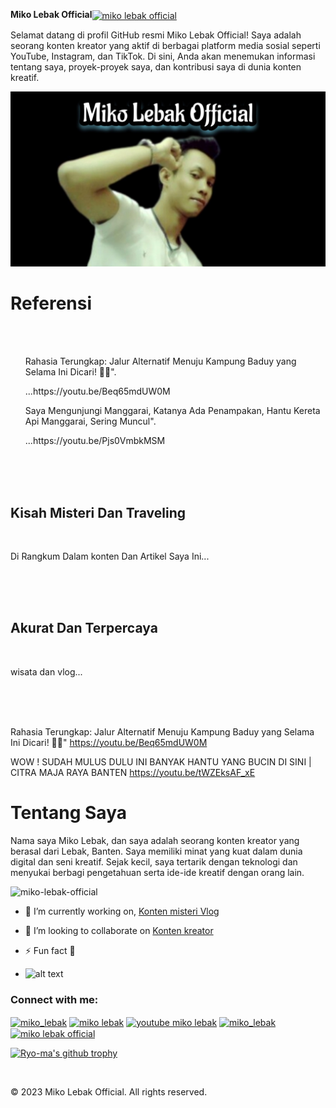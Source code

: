**Miko Lebak Official**<a href="https://www.youtube.com/@mikolebakofficial" target="blank"><img align="center" src="https://raw.githubusercontent.com/rahuldkjain/github-profile-readme-generator/master/src/images/icons/Social/youtube.svg" alt="miko lebak official" height="30" width="40" /></a>
</p>
Selamat datang di profil GitHub resmi Miko Lebak Official! Saya adalah seorang konten kreator yang aktif di berbagai platform media sosial seperti YouTube, Instagram, dan TikTok. Di sini, Anda akan menemukan informasi tentang saya, proyek-proyek saya, dan kontribusi saya di dunia konten kreatif.

![alt text](https://github.com/Mikolebak/Poto-banner-miko-lebak-official/blob/main/Screenshot_20230715-014614_Video%20Maker.jpg?raw=true)

<h1>Referensi</h1>
    </header>
    <nav>
        <ul>
          <p>Rahasia Terungkap: Jalur Alternatif Menuju Kampung Baduy yang Selama Ini Dicari! 🌳🍃".</p> </div>...https://youtu.be/Beq65mdUW0M
                  <p>Saya Mengunjungi Manggarai, Katanya Ada Penampakan, Hantu Kereta Api Manggarai, Sering Muncul".</p> </div>...https://youtu.be/Pjs0VmbkMSM
                  
</nav>
    <section>
        <article>
            <h2>Kisah Misteri Dan Traveling</h2>
            <p>Di Rangkum Dalam konten Dan Artikel Saya Ini...</p>
        </article>
        <article>
            <h2>Akurat Dan Terpercaya</h2>
            <p>wisata dan vlog...</p>
        </article>
        <!-- Add more articles here -->
    </section>
    <footer>

Rahasia Terungkap: Jalur Alternatif Menuju Kampung Baduy yang Selama Ini Dicari! 🌳🍃"
https://youtu.be/Beq65mdUW0M 

WOW ! SUDAH MULUS DULU INI BANYAK HANTU YANG BUCIN DI SINI | CITRA MAJA RAYA BANTEN
https://youtu.be/tWZEksAF_xE

<h1>Tentang Saya</h1>
Nama saya Miko Lebak, dan saya adalah seorang konten kreator yang berasal dari Lebak, Banten. Saya memiliki minat yang kuat dalam dunia digital dan seni kreatif. Sejak kecil, saya tertarik dengan teknologi dan menyukai berbagi pengetahuan serta ide-ide kreatif dengan orang lain.
                             
<p align="left"> <img src="https://komarev.com/ghpvc/?username=miko-lebak-official&label=Profile%20views&color=0e75b6&style=flat" alt="miko-lebak-official" /> </p> 

- 🔭 I’m currently working on, [Konten misteri Vlog](https://youtube.com/@mikolebakofficial) 

- 👯 I’m looking to collaborate on [Konten kreator](https://youtu.be/RqX-plnU8-0) 

- ⚡ Fun fact **💯**
- ![alt text](https://github.com/Mikolebak/Mikolebak/blob/main/Video.Guru_20230718_111121214.gif?raw=true)

<h3 align="left">Connect with me:</h3>
<p align="left">
<a href="https://twitter.com/MikoLebak?t=f6vRXj_BWGwv-EVKiNlCjA&s=09" target="blank"><img align="center" src="https://raw.githubusercontent.com/rahuldkjain/github-profile-readme-generator/master/src/images/icons/Social/twitter.svg" alt="miko_lebak" height="30" width="40" /></a>
<a href="https://www.linkedin.com/in/miko-lebak-2b71b0191" target="blank"><img align="center" src="https://raw.githubusercontent.com/rahuldkjain/github-profile-readme-generator/master/src/images/icons/Social/linked-in-alt.svg" alt="miko lebak" height="30" width="40" /></a>
<a href="https://www.facebook.com/mikolebakk?mibextid=ZbWKwL" target="blank"><img align="center" src="https://raw.githubusercontent.com/rahuldkjain/github-profile-readme-generator/master/src/images/icons/Social/facebook.svg" alt="youtube miko lebak" height="30" width="40" /></a>
<a href="https://instagram.com/miko_lebak" target="blank"><img align="center" src="https://raw.githubusercontent.com/rahuldkjain/github-profile-readme-generator/master/src/images/icons/Social/instagram.svg" alt="miko_lebak" height="30" width="40" /></a>
<a href="https://www.youtube.com/@mikolebakofficial" target="blank"><img align="center" src="https://raw.githubusercontent.com/rahuldkjain/github-profile-readme-generator/master/src/images/icons/Social/youtube.svg" alt="miko lebak official" height="30" width="40" /></a>
</p>

[![Ryo-ma's github trophy](https://github-profile-trophy.vercel.app/?username=Naereen&row=1)](https://github.com/ryo-ma/github-profile-trophy)

  <p>&copy; 2023 Miko Lebak Official. All rights reserved.</p>
    </footer>
</body>
</html>
